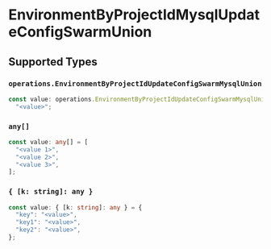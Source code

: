 # EnvironmentByProjectIdMysqlUpdateConfigSwarmUnion


## Supported Types

### `operations.EnvironmentByProjectIdUpdateConfigSwarmMysqlUnion`

```typescript
const value: operations.EnvironmentByProjectIdUpdateConfigSwarmMysqlUnion =
  "<value>";
```

### `any[]`

```typescript
const value: any[] = [
  "<value 1>",
  "<value 2>",
  "<value 3>",
];
```

### `{ [k: string]: any }`

```typescript
const value: { [k: string]: any } = {
  "key": "<value>",
  "key1": "<value>",
  "key2": "<value>",
};
```

